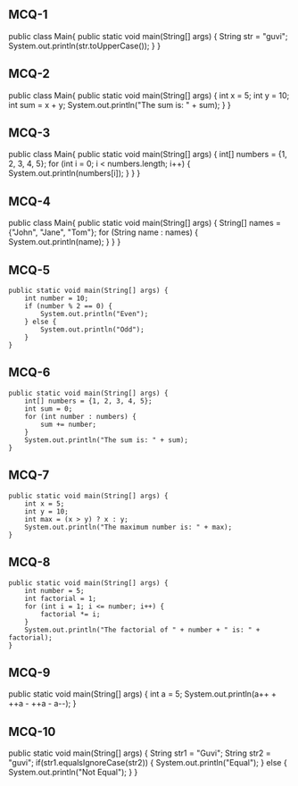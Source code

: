 ## MCQ-1

public class Main{
public static void main(String[] args) {
String str = "guvi";
System.out.println(str.toUpperCase());
}
}

## MCQ-2

public class Main{
public static void main(String[] args) {
int x = 5;
int y = 10;
int sum = x + y;
System.out.println("The sum is: " + sum);
}
}

## MCQ-3

public class Main{
public static void main(String[] args) {
int[] numbers = {1, 2, 3, 4, 5};
for (int i = 0; i < numbers.length; i++) {
System.out.println(numbers[i]);
}
}
}

## MCQ-4

public class Main{
public static void main(String[] args) {
String[] names = {"John", "Jane", "Tom"};
for (String name : names) {
System.out.println(name);
}
}
}

## MCQ-5

    public static void main(String[] args) {
        int number = 10;
        if (number % 2 == 0) {
            System.out.println("Even");
        } else {
            System.out.println("Odd");
        }
    }

## MCQ-6

    public static void main(String[] args) {
        int[] numbers = {1, 2, 3, 4, 5};
        int sum = 0;
        for (int number : numbers) {
            sum += number;
        }
        System.out.println("The sum is: " + sum);
    }

## MCQ-7

    public static void main(String[] args) {
        int x = 5;
        int y = 10;
        int max = (x > y) ? x : y;
        System.out.println("The maximum number is: " + max);
    }

## MCQ-8

    public static void main(String[] args) {
        int number = 5;
        int factorial = 1;
        for (int i = 1; i <= number; i++) {
            factorial *= i;
        }
        System.out.println("The factorial of " + number + " is: " + factorial);
    }

## MCQ-9

public static void main(String[] args) {
int a = 5;
System.out.println(a++ + ++a - ++a - a--);
}

## MCQ-10

public static void main(String[] args) {
    String str1 = "Guvi";
    String str2 = "guvi";
    if(str1.equalsIgnoreCase(str2)) {
        System.out.println("Equal");
    } else {
        System.out.println("Not Equal");
    }
}
